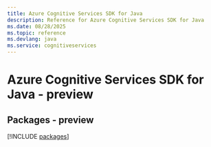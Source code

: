 ```yaml
---
title: Azure Cognitive Services SDK for Java
description: Reference for Azure Cognitive Services SDK for Java
ms.date: 08/28/2025
ms.topic: reference
ms.devlang: java
ms.service: cognitiveservices
---
```

# Azure Cognitive Services SDK for Java - preview
## Packages - preview
[!INCLUDE [packages](cognitive-services-index.md)]